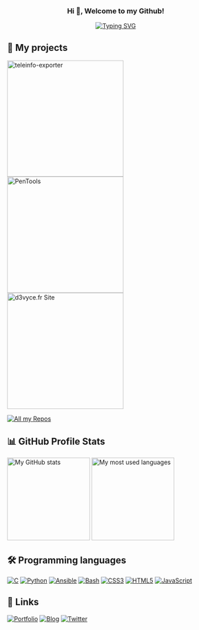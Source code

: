<h3 align="center">
  Hi 👋, Welcome to my Github!
</h3>

<!-- https://github.com/DenverCoder1/readme-typing-svg -->
<p align="center">
  <a href="#"><img src="https://readme-typing-svg.herokuapp.com?font=Fira+Code&pause=1000&center=true&vCenter=true&width=435&lines=DEVELOPER;CTF+PLAYER;DEVOPS" alt="Typing SVG" /></a>
</p>

## 📙 My projects

<!-- https://github.com/DenverCoder1/github-readme-stats -->
<p align="left">
  <a href="https://github.com/d3vyce/teleinfo-exporter"><img width="270" alt="teleinfo-exporter" src="https://denvercoder1-github-readme-stats.vercel.app/api/pin/?username=d3vyce&repo=teleinfo-exporter&theme=react&bg_color=3d3d3d&title_color=59A9FF&icon_color=59A9FF&hide_border=true&show_icons=false" /></a>
  <a href="https://github.com/d3vyce/PenTools"><img width="270" alt="PenTools" src="https://denvercoder1-github-readme-stats.vercel.app/api/pin/?username=d3vyce&repo=PenTools&theme=react&bg_color=3d3d3d&title_color=59A9FF&icon_color=59A9FF&hide_border=true&show_icons=false" /></a>
  <a href="https://github.com/d3vyce/d3vyce.fr"><img width="270" alt="d3vyce.fr Site" src="https://denvercoder1-github-readme-stats.vercel.app/api/pin/?username=d3vyce&repo=d3vyce.fr&theme=react&bg_color=3d3d3d&title_color=59A9FF&icon_color=59A9FF&hide_border=true&show_icons=false" /></a>
</p>

<!-- https://github.com/badges/shields -->
<p align="left">
  <a href="https://github.com/d3vyce?tab=repositories"><img alt="All my Repos" src="https://shields.io/badge/-All%20my%20Repos-3d3d3d?style=for-the-badge" /></a>
</p>

<!-- https://github.com/anuraghazra/github-readme-stats -->
## 📊 GitHub Profile Stats

<a href="#"><img alt="My GitHub stats" src="https://github-readme-stats.vercel.app/api/?username=d3vyce&show_icons=true&count_private=true&theme=react&hide_border=true&bg_color=3d3d3d&title_color=59A9FF&icon_color=59A9FF" height="192px" /></a>
<a href="#"><img alt="My most used languages" src="https://github-readme-stats.vercel.app/api/top-langs/?username=d3vyce&langs_count=8&layout=compact&theme=react&hide_border=true&bg_color=3d3d3d&title_color=59A9FF&icon_color=59A9FF" height="192px" /></a>
<br />

## 🛠️ Programming languages
<p>
  <a href="#"><img alt="C" src="https://img.shields.io/badge/C-239120?logo=c&logoColor=white&style=for-the-badge"></a>
  <a href="#"><img alt="Python" src="https://img.shields.io/badge/Python-3776AB?logo=python&logoColor=white&style=for-the-badge"></a>
  <a href="#"><img alt="Ansible" src="https://img.shields.io/badge/Ansible-4053D6?logo=ansible&logoColor=white&style=for-the-badge"></a>
  <a href="#"><img alt="Bash" src="https://img.shields.io/badge/Bash-557C94?logo=gnu-bash&logoColor=white&style=for-the-badge"></a>
  <a href="#"><img alt="CSS3" src="https://img.shields.io/badge/CSS3-1572B6?logo=css3&logoColor=white&style=for-the-badge"></a>
  <a href="#"><img alt="HTML5" src="https://img.shields.io/badge/HTML5-E34F26?logo=html5&logoColor=white&style=for-the-badge"></a>
  <a href="#"><img alt="JavaScript" src="https://img.shields.io/badge/JavaScript-F7DF1E?logo=javascript&logoColor=black&style=for-the-badge"></a>
</p>

## 🔗 Links
<p>
  <a href="https://d3vyce.fr/"><img alt="Portfolio" src="https://img.shields.io/badge/Portfolio-E34F26?logo=gitbook&logoColor=white&style=for-the-badge"></a>
  <a href="https://blog.d3vyce.fr"><img alt="Blog" src="https://img.shields.io/badge/Blog-239120?logo=hugo&logoColor=white&style=for-the-badge"></a>
  <a href="https://twitter.com/d3vyce"><img alt="Twitter" src="https://img.shields.io/badge/Twitter-4053D6?logo=twitter&logoColor=white&style=for-the-badge"></a>
</p>
